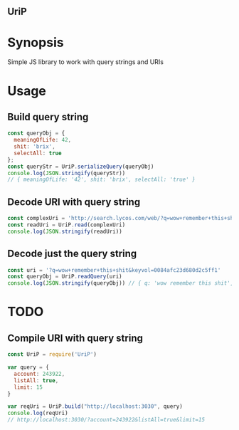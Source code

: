 UriP
----

# Synopsis

Simple JS library to work with query strings and URIs

# Usage

## Build query string

```javascript
const queryObj = {
  meaningOfLife: 42,
  shit: 'brix',
  selectAll: true
};
const queryStr = UriP.serializeQuery(queryObj)
console.log(JSON.stringify(queryStr))
// { meaningOfLife: '42', shit: 'brix', selectAll: 'true' }
```

## Decode URI with query string

```javascript
const complexUri = 'http://search.lycos.com/web/?q=wow+remember+this+shit&keyvol=0084afc23d680d2c5ff1'
const readUri = UriP.read(complexUri)
console.log(JSON.stringify(readUri))
```

## Decode just the query string

```javascript
const uri = '?q=wow+remember+this+shit&keyvol=0084afc23d680d2c5ff1'
const queryObj = UriP.readQuery(uri)
console.log(JSON.stringify(queryObj)) // { q: 'wow remember this shit', keyvol: '0084afc23d680d2c5ff1' }
```

# TODO

## Compile URI with query string

```javascript
const UriP = require('UriP')

var query = {
  account: 243922,
  listAll: true,
  limit: 15
}

var reqUri = UriP.build("http://localhost:3030", query)
console.log(reqUri)
// http://localhost:3030/?account=243922&listAll=true&limit=15
```

